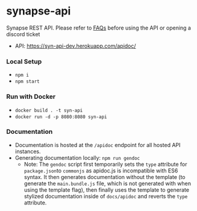 # synapse-api

Synapse REST API. Please refer to [FAQs](https://syn-api-dev.herokuapp.com/apidoc/#api-_header) before using the API or opening a discord ticket

* API: https://syn-api-dev.herokuapp.com/apidoc/

### Local Setup
* `npm i`
* `npm start`

### Run with Docker

* `docker build . -t syn-api`
* `docker run -d -p 8080:8080 syn-api`

### Documentation

* Documentation is hosted at the `/apidoc` endpoint for all hosted API instances.
* Generating documentation locally: `npm run gendoc`
  * Note: The `gendoc` script first temporarily sets the `type` attribute for `package.json`to `commonjs` as apidoc.js is incompatible with ES6 syntax. It then generates documentation without the template (to generate the `main.bundle.js` file, which is not generated with when using the template flag), then finally uses the template to generate stylized documentation inside of `docs/apidoc` and reverts the `type` attribute.